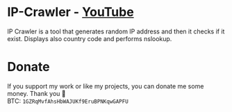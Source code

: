 # IP-Crawler - [YouTube](https://www.youtube.com/watch?v=etLkuZ57e2o&t=3s)
IP Crawler is a tool that generates random IP address and then it checks if it exist. Displays also country code and performs nslookup.

# Donate
If you support my work or like my projects, you can donate me some money. Thank you 💙\
BTC: `1GZRqMvfAhsHbWAJUKf9EruBPNKqwGAPFU`
